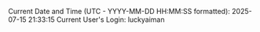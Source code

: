 Current Date and Time (UTC - YYYY-MM-DD HH:MM:SS formatted): 2025-07-15 21:33:15
Current User's Login: luckyaiman
